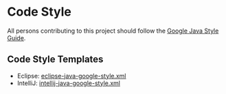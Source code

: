 # Code Style

All persons contributing to this project should follow the [Google Java Style Guide](https://google.github.io/styleguide/javaguide.html).

## Code Style Templates

* Eclipse: [eclipse-java-google-style.xml](eclipse-java-google-style.xml)
* IntelliJ: [intellij-java-google-style.xml](intellij-java-google-style.xml)

